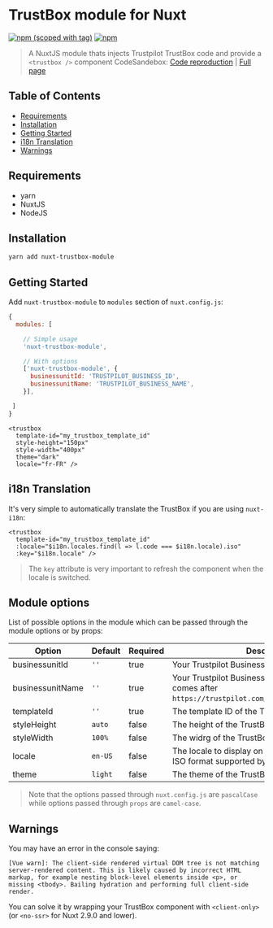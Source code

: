 # TrustBox module for Nuxt

[![npm (scoped with tag)](https://img.shields.io/npm/v/nuxt-trustbox-module/latest.svg)](https://npmjs.com/package/nuxt-trustbox-module)
[![npm](https://img.shields.io/npm/dt/nuxt-trustbox-module.svg)](https://npmjs.com/package/nuxt-trustbox-module)

> A NuxtJS module thats injects Trustpilot TrustBox code and provide a `<trustbox />` component
CodeSandebox: [Code reproduction](https://codesandbox.io/s/nuxt-trustbox-module-example-yzm19) | [Full page](https://yzm19.sse.codesandbox.io/)

## Table of Contents

* [Requirements](#requirements)
* [Installation](#installation)
* [Getting Started](#getting-started)
* [i18n Translation](#with-i18n)
* [Warnings](#warnings)

## Requirements

* yarn
* NuxtJS
* NodeJS

## Installation

```bash
yarn add nuxt-trustbox-module
```

## Getting Started

Add `nuxt-trustbox-module` to `modules` section of `nuxt.config.js`:

```js
{
  modules: [

    // Simple usage
    'nuxt-trustbox-module',

    // With options
    ['nuxt-trustbox-module', {
      businessunitId: 'TRUSTPILOT_BUSINESS_ID',
      businessunitName: 'TRUSTPILOT_BUSINESS_NAME',
    }],

 ]
}
```

```vue
<trustbox
  template-id="my_trustbox_template_id"
  style-height="150px"
  style-width="400px"
  theme="dark"
  locale="fr-FR" />
```

## i18n Translation

It's very simple to automatically translate the TrustBox if you are using `nuxt-i18n`:

```vue
<trustbox
  template-id="my_trustbox_template_id"
  :locale="$i18n.locales.find(l => l.code === $i18n.locale).iso"
  :key="$i18n.locale" />
```

> The `key` attribute is very important to refresh the component when the locale is switched.

## Module options

List of possible options in the module which can be passed through the module options or by props:

| Option              | Default  | Required | Description                                                                                                       |
|---------------------|----------|----------|-------------------------------------------------------------------------------------------------------------------|
| businessunitId      | `''`     | true     | Your Trustpilot Business ID, you can find it [here](https://businessapp.b2b.trustpilot.com/#/trustbox/library).   |
| businessunitName    | `''`     | true     | Your Trustpilot Business Name/URL, it's what comes after `https://trustpilot.com/review/businessunitName`.        |
| templateId          | `''`     | true     | The template ID of the TrustBox.                                                                                  |
| styleHeight         | `auto`   | false    | The height of the TrustBox.                                                                                       |
| styleWidth          | `100%`   | false    | The widrg of the TrustBox.                                                                                        |
| locale              | `en-US`  | false    | The locale to display on the TrustBox into a valid ISO format supported by Trustpilot.                            |
| theme               | `light`  | false    | The theme of the TrustBox (can be `light` or `dark`).                                                             |

> Note that the options passed through `nuxt.config.js` are `pascalCase` while options passed through `props` are `camel-case`. 

## Warnings

You may have an error in the console saying:

```
[Vue warn]: The client-side rendered virtual DOM tree is not matching server-rendered content. This is likely caused by incorrect HTML markup, for example nesting block-level elements inside <p>, or missing <tbody>. Bailing hydration and performing full client-side render.
```

You can solve it by wrapping your TrustBox component with `<client-only>` (or `<no-ssr>` for Nuxt 2.9.0 and lower).
